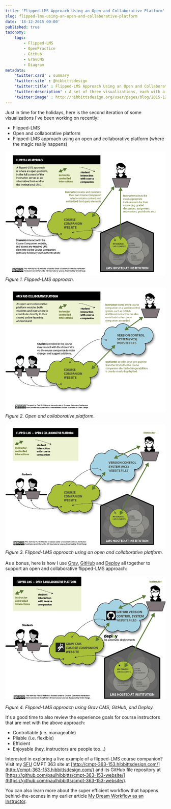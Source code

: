 ```yaml
---
title: 'Flipped-LMS Approach Using an Open and Collaborative Platform'
slug: flipped-lms-using-an-open-and-collaborative-platform
date: '18-12-2015 00:00'
published: true
taxonomy:
    tags:
        - Flipped-LMS
        - OpenPractice
        - GitHub
        - GravCMS
        - Diagram
metadata:
    'twitter:card' : summary
    'twitter:site' : @hibbittsdesign
    'twitter:title' : Flipped-LMS Approach Using an Open and Collaborative Platform
    'twitter:description' : A set of three visualizations, each with a Creative Commons (CC) license.
    'twitter:image' : http://hibbittsdesign.org/user/pages/blog/2015-12-18-flipped-lms-using-an-open-and-collaborative-platform/flipped-lms-open-collaborative-platform.png
---
```


Just in time for the holidays, here is the second iteration of some visualizations I've been working on recently:
* Flipped-LMS
* Open and collaborative platform
* Flipped-LMS approach using an open and collaborative platform (where the magic really happens)

![Flipped-LMS approach](flipped-lms.png)  
_Figure 1. Flipped-LMS approach._
<br><br>
![Open and collaborative platform](open-collaborative-platform.png)  
_Figure 2. Open and collaborative platform._
<br><br>
![Flipped-LMS approach using an open and collaborative platform](flipped-lms-open-collaborative-platform.png)  
_Figure 3. Flipped-LMS approach using an open and collaborative platform._  
<br>
As a bonus, here is how I use [Grav](http://getgrav.org), [GitHub](http://github.com) and [Deploy](http://deployhq.com) all together to support an open and collaborative flipped-LMS approach:  
<br>
![Flipped-LMS approach using Grav, GitHub, and Deploy](flipped-lms-grav-github-deploy.png)  

_Figure 4. Flipped-LMS approach using Grav CMS, GitHub, and Deploy._

It's a good time to also review the experience goals for course instructors that are met with the above approach:
 * Controllable (i.e. manageable)  
 * Pliable (i.e. flexible)  
 * Efficient  
 * Enjoyable (hey, instructors are people too...)  

Interested in exploring a live example of a flipped-LMS course companion? Visit my [SFU](http://www.sfu.ca) CMPT 363 site at [http://cmpt-363-153.hibbittsdesign.com/](http://cmpt-363-153.hibbittsdesign.com/) and its GitHub file repository at  [https://github.com/paulhibbitts/cmpt-363-153-website/](https://github.com/paulhibbitts/cmpt-363-153-website/).

You can also learn more about the super efficient workflow that happens behind-the-scenes in my earlier article [
My Dream Workflow as an Instructor](../my-dream-workflow-as-an-instructor).
